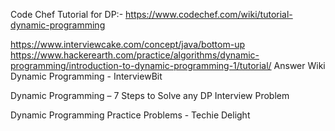 Code Chef Tutorial for DP:-
https://www.codechef.com/wiki/tutorial-dynamic-programming

https://www.interviewcake.com/concept/java/bottom-up 
https://www.hackerearth.com/practice/algorithms/dynamic-programming/introduction-to-dynamic-programming-1/tutorial/
Answer Wiki
Dynamic Programming - InterviewBit

Dynamic Programming – 7 Steps to Solve any DP Interview Problem

Dynamic Programming Practice Problems - Techie Delight
